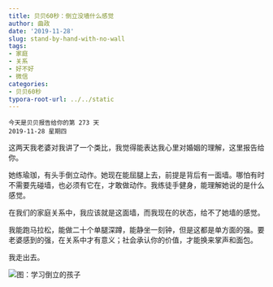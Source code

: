 ```yaml
---
title: 贝贝60秒：倒立没墙什么感觉
author: 曲政
date: '2019-11-28'
slug: stand-by-hand-with-no-wall
tags:
- 家庭
- 关系
- 好不好
- 微信
categories:
- 贝贝60秒
typora-root-url: ../../static
---
```

```
今天是贝贝报告给你的第 273 天
2019-11-28 星期四 
```

这两天我老婆对我讲了一个类比，我觉得能表达我心里对婚姻的理解，这里报告给你。

她练瑜珈，有头手倒立动作。她现在能屈腿上去，前提是背后有一面墙。哪怕有时不需要先碰墙，也必须有它在，才敢做动作。我练徒手健身，能理解她说的是什么感觉。

在我们的家庭关系中，我应该就是这面墙，而我现在的状态，给不了她墙的感觉。

我能跑马拉松，能做二十个单腿深蹲，能静坐一刻钟，但是这都是单方面的强。要老婆感到的强，在关系中才有意义；社会承认你的价值，才能换来掌声和面包。

我走出去。

![图：学习倒立的孩子](/images/2019-11-28-%E8%B4%9D%E8%B4%9D60%E7%A7%92%EF%BC%9A%E5%80%92%E7%AB%8B%E6%B2%A1%E5%A2%99%E4%BB%80%E4%B9%88%E6%84%9F%E8%A7%89/006tNbRwgy1g9qeb742lvj30qo0zkdmt.jpg)